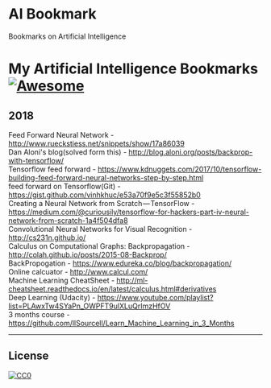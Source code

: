 # AI Bookmark
Bookmarks on Artificial Intelligence


# My Artificial Intelligence Bookmarks  [![Awesome](https://cdn.rawgit.com/sindresorhus/awesome/d7305f38d29fed78fa85652e3a63e154dd8e8829/media/badge.svg)](https://github.com/sindresorhus/awesome)

## 2018
Feed Forward Neural Network - http://www.rueckstiess.net/snippets/show/17a86039 <br />
Dan Aloni's blog(solved form this) - http://blog.aloni.org/posts/backprop-with-tensorflow/ <br />
Tensorflow feed forward - https://www.kdnuggets.com/2017/10/tensorflow-building-feed-forward-neural-networks-step-by-step.html<br />
feed forward on Tensorflow(Git) - https://gist.github.com/vinhkhuc/e53a70f9e5c3f55852b0<br />
Creating a Neural Network from Scratch — TensorFlow - https://medium.com/@curiousily/tensorflow-for-hackers-part-iv-neural-network-from-scratch-1a4f504dfa8 <br />
Convolutional Neural Networks for Visual Recognition - http://cs231n.github.io/ <br />
Calculus on Computational Graphs: Backpropagation - http://colah.github.io/posts/2015-08-Backprop/ <br />
BackPropogation - https://www.edureka.co/blog/backpropagation/ <br />
Online calcuator - http://www.calcul.com/ <br />
Machine Learning CheatSheet - http://ml-cheatsheet.readthedocs.io/en/latest/calculus.html#derivatives <br />
Deep Learning (Udacity) - https://www.youtube.com/playlist?list=PLAwxTw4SYaPn_OWPFT9ulXLuQrImzHfOV <br />
3 months course - https://github.com/llSourcell/Learn_Machine_Learning_in_3_Months <br />

-----
## License

[![CC0](http://i.creativecommons.org/p/zero/1.0/88x31.png)](http://creativecommons.org/publicdomain/zero/1.0/)

